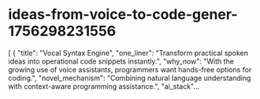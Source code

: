 # ideas-from-voice-to-code-gener-1756298231556
[ { "title": "Vocal Syntax Engine", "one_liner": "Transform practical spoken ideas into operational code snippets instantly.", "why_now": "With the growing use of voice assistants, programmers want hands-free options for coding.", "novel_mechanism": "Combining natural language understanding with context-aware programming assistance.", "ai_stack"...
